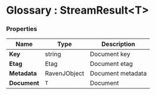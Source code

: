 ﻿# Glossary : StreamResult&lt;T&gt;

### Properties

| Name | Type | Description |
| ------------- | ------------- | ----- |
| **Key** | string | Document key |
| **Etag** | Etag | Document etag |
| **Metadata** | RavenJObject | Document metadata |
| **Document** | `T` | Document |